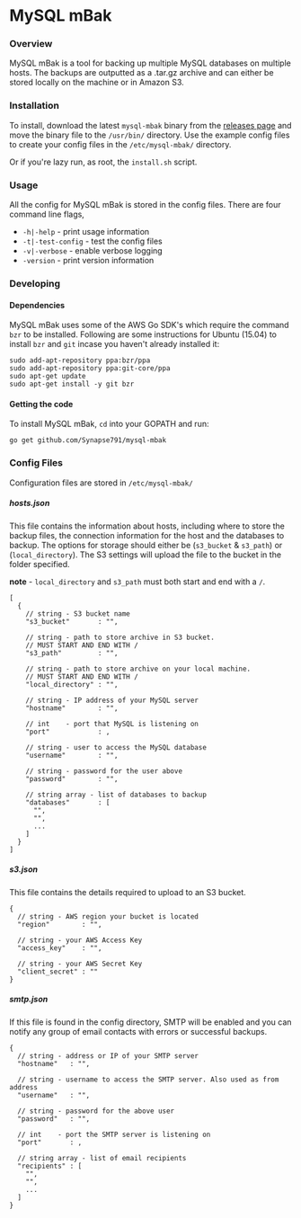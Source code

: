 # MySQL mBak

### Overview
MySQL mBak is a tool for backing up multiple MySQL databases on multiple hosts. The backups are outputted as a .tar.gz archive and can either be stored locally on the machine or in Amazon S3.

### Installation
To install, download the latest `mysql-mbak` binary from the [releases page](https://github.com/Synapse791/mysql-mbak/releases) and move the binary file to the `/usr/bin/` directory. Use the example config files to create your config files in the `/etc/mysql-mbak/` directory.

Or if you're lazy run, as root, the `install.sh` script.

### Usage
All the config for MySQL mBak is stored in the config files. There are four command line flags,
* `-h|-help`        - print usage information
* `-t|-test-config` - test the config files
* `-v|-verbose`     - enable verbose logging
* `-version`        - print version information

### Developing

#### Dependencies
MySQL mBak uses some of the AWS Go SDK's which require the command `bzr` to be installed. Following are some instructions for Ubuntu (15.04) to install `bzr` and `git` incase you haven't already installed it:
```
sudo add-apt-repository ppa:bzr/ppa
sudo add-apt-repository ppa:git-core/ppa
sudo apt-get update
sudo apt-get install -y git bzr
```

#### Getting the code
To install MySQL mBak, `cd` into your GOPATH and run:
```
go get github.com/Synapse791/mysql-mbak
```

### Config Files
Configuration files are stored in `/etc/mysql-mbak/`

##### hosts.json
This file contains the information about hosts, including where to store the backup files, the connection information for the host and the databases to backup. The options for storage should either be (`s3_bucket` & `s3_path`) or (`local_directory`). The S3 settings will upload the file to the bucket in the folder specified.

**note** - `local_directory` and `s3_path` must both start and end with a `/`.

```
[
  {
    // string - S3 bucket name
    "s3_bucket"       : "",

    // string - path to store archive in S3 bucket.
    // MUST START AND END WITH /
    "s3_path"         : "",

    // string - path to store archive on your local machine.
    // MUST START AND END WITH /
    "local_directory" : "",

    // string - IP address of your MySQL server
    "hostname"        : "",

    // int    - port that MySQL is listening on
    "port"            : ,

    // string - user to access the MySQL database
    "username"        : "",

    // string - password for the user above
    "password"        : "",

    // string array - list of databases to backup
    "databases"       : [
      "",
      "",
      ...
    ]
  }
]
```

##### s3.json
This file contains the details required to upload to an S3 bucket.

```
{
  // string - AWS region your bucket is located
  "region"        : "",

  // string - your AWS Access Key
  "access_key"    : "",

  // string - your AWS Secret Key
  "client_secret" : ""
}
```

##### smtp.json
If this file is found in the config directory, SMTP will be enabled and you can notify any group of email contacts with errors or successful backups.

```
{
  // string - address or IP of your SMTP server
  "hostname"   : "",

  // string - username to access the SMTP server. Also used as from address
  "username"   : "",

  // string - password for the above user
  "password"   : "",

  // int    - port the SMTP server is listening on
  "port"       : ,

  // string array - list of email recipients
  "recipients" : [ 
    "",
    "",
    ...
  ]
}
```
